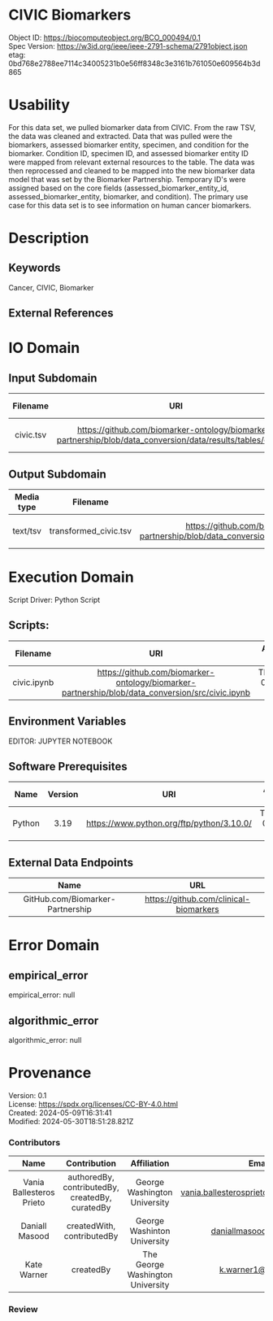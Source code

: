 



# CIVIC Biomarkers
  
Object ID: https://biocomputeobject.org/BCO_000494/0.1  
Spec Version: https://w3id.org/ieee/ieee-2791-schema/2791object.json  
etag: 0bd768e2788ee7114c34005231b0e56ff8348c3e3161b761050e609564b3d865
# Usability
  
For this data set, we pulled biomarker data from CIVIC. From the raw TSV, the data was cleaned and extracted. Data that was pulled were the biomarkers, assessed biomarker entity, specimen, and condition for the biomarker. Condition ID, specimen ID, and assessed biomarker entity ID were mapped from relevant external resources to the table. The data was then reprocessed and cleaned to be mapped into the new biomarker data model that was set by the Biomarker Partnership. Temporary ID's were assigned based on the core fields (assessed_biomarker_entity_id, assessed_biomarker_entity, biomarker, and condition). The primary use case for this data set is to see information on human cancer biomarkers.
# Description

## Keywords
  
Cancer, CIVIC, Biomarker
## External References

# IO Domain

## Input Subdomain
  

|Filename|URI|Access Time|SHA Checksum|
| :---: | :---: | :---: | :---: |
|civic.tsv|https://github.com/biomarker-ontology/biomarker-partnership/blob/data_conversion/data/results/tables/civic.tsv|Thursday 09, May 2024|N/A|

## Output Subdomain
  

|Media type|Filename|URI|Access Time|SHA Checksum|
| :---: | :---: | :---: | :---: | :---: |
|text/tsv|transformed_civic.tsv|https://github.com/biomarker-ontology/biomarker-partnership/blob/data_conversion/data/results/tables/transformed_civic.tsv|Thursday 09, May 2024|N/A|

# Execution Domain
  
Script Driver: Python Script
## Scripts:
  

|Filename|URI|Access Time|
| :---: | :---: | :---: |
|civic.ipynb|https://github.com/biomarker-ontology/biomarker-partnership/blob/data_conversion/src/civic.ipynb|Thursday 09, May 2024|

## Environment Variables
  
EDITOR: JUPYTER NOTEBOOK
## Software Prerequisites
  

|Name|Version|URI|Access Time|SHA Checksum|
| :---: | :---: | :---: | :---: | :---: |
|Python|3.19|https://www.python.org/ftp/python/3.10.0/|Thursday 09, May 2024|N/A|

## External Data Endpoints
  

|Name|URL|
| :---: | :---: |
|GitHub.com/Biomarker-Partnership|https://github.com/clinical-biomarkers|

# Error Domain

## empirical_error
  
empirical_error: null
## algorithmic_error
  
algorithmic_error: null
# Provenance
  
Version: 0.1  
License: https://spdx.org/licenses/CC-BY-4.0.html  
Created: 2024-05-09T16:31:41  
Modified: 2024-05-30T18:51:28.821Z  

### Contributors
  

|Name|Contribution|Affiliation|Email|ORCID|
| :---: | :---: | :---: | :---: | :---: |
|Vania Ballesteros Prieto|authoredBy, contributedBy, createdBy, curatedBy|George Washington University|vania.ballesterosprieto@gwmail.gwu.edu|N/A|
|Daniall Masood|createdWith, contributedBy|George Washinton University|daniallmasood@gwu.edu|N/A|
|Kate Warner|createdBy|The George Washington University|k.warner1@gwu.edu|N/A|
  

### Review
